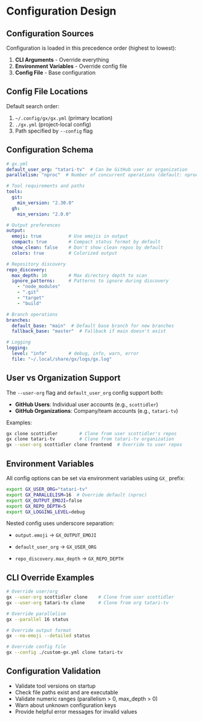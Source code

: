 # Configuration Design

## Configuration Sources

Configuration is loaded in this precedence order (highest to lowest):
1. **CLI Arguments** - Override everything
2. **Environment Variables** - Override config file
3. **Config File** - Base configuration

## Config File Locations

Default search order:
1. `~/.config/gx/gx.yml` (primary location)
2. `./gx.yml` (project-local config)
3. Path specified by `--config` flag

## Configuration Schema

```yaml
# gx.yml
default_user_org: "tatari-tv"  # Can be GitHub user or organization
parallelism: "nproc"  # Number of concurrent operations (default: nproc)

# Tool requirements and paths
tools:
  git:
    min_version: "2.30.0"
  gh:
    min_version: "2.0.0"

# Output preferences
output:
  emoji: true          # Use emojis in output
  compact: true        # Compact status format by default
  show_clean: false    # Don't show clean repos by default
  colors: true         # Colorized output

# Repository discovery
repo_discovery:
  max_depth: 10        # Max directory depth to scan
  ignore_patterns:     # Patterns to ignore during discovery
    - "node_modules"
    - ".git"
    - "target"
    - "build"

# Branch operations
branches:
  default_base: "main"  # Default base branch for new branches
  fallback_base: "master"  # Fallback if main doesn't exist

# Logging
logging:
  level: "info"        # debug, info, warn, error
  file: "~/.local/share/gx/logs/gx.log"
```

## User vs Organization Support

The `--user-org` flag and `default_user_org` config support both:
- **GitHub Users**: Individual user accounts (e.g., `scottidler`)
- **GitHub Organizations**: Company/team accounts (e.g., `tatari-tv`)

Examples:
```bash
gx clone scottidler        # Clone from user scottidler's repos
gx clone tatari-tv         # Clone from tatari-tv organization
gx --user-org scottidler clone frontend  # Override to user repos
```

## Environment Variables

All config options can be set via environment variables using `GX_` prefix:

```bash
export GX_USER_ORG="tatari-tv"
export GX_PARALLELISM=16  # Override default (nproc)
export GX_OUTPUT_EMOJI=false
export GX_REPO_DEPTH=5
export GX_LOGGING_LEVEL=debug
```

Nested config uses underscore separation:
- `output.emoji` → `GX_OUTPUT_EMOJI`

- `default_user_org` → `GX_USER_ORG`
- `repo_discovery.max_depth` → `GX_REPO_DEPTH`

## CLI Override Examples

```bash
# Override user/org
gx --user-org scottidler clone    # Clone from user scottidler
gx --user-org tatari-tv clone     # Clone from org tatari-tv

# Override parallelism
gx --parallel 16 status

# Override output format
gx --no-emoji --detailed status

# Override config file
gx --config ./custom-gx.yml clone tatari-tv
```

## Configuration Validation

- Validate tool versions on startup
- Check file paths exist and are executable
- Validate numeric ranges (parallelism > 0, max_depth > 0)
- Warn about unknown configuration keys
- Provide helpful error messages for invalid values